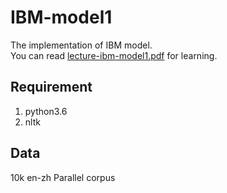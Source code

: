 # IBM-model1
The implementation of IBM model.  
You can read [lecture-ibm-model1.pdf][1] for learning.
## Requirement

 1. python3.6
 2. nltk
## Data
10k en-zh Parallel corpus 
## 


  [1]: https://github.com/PengboLiu/IBM-model1/blob/master/lecture-ibm-model1.pdf
